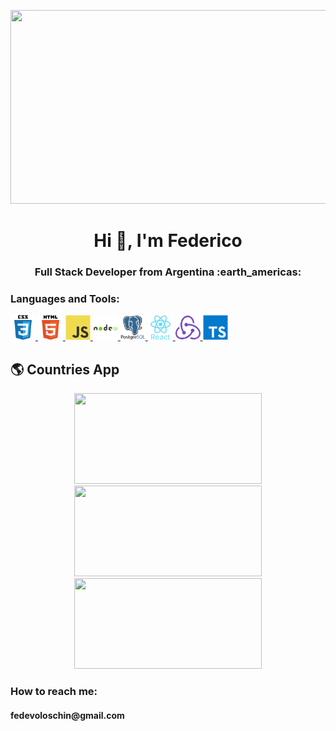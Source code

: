 <p align="center">
<img src="https://c.tenor.com/p0kz7NOqxTkAAAAM/kaito-typing.gif"   width="600" height="310" />
</p>
<h1 align="center">Hi 👋, I'm Federico</h1>
<h3 align="center">Full Stack Developer from Argentina  :earth_americas:</h3> 

<h3 align="left"></h3>
<p align="left">
</p>

<h3 align="left">Languages and Tools:</h3>
<p align="left"> <a href="https://www.w3schools.com/css/" target="_blank" rel="noreferrer"> <img src="https://raw.githubusercontent.com/devicons/devicon/master/icons/css3/css3-original-wordmark.svg" alt="css3" width="40" height="40"/> </a> <a href="https://www.w3.org/html/" target="_blank" rel="noreferrer"> <img src="https://raw.githubusercontent.com/devicons/devicon/master/icons/html5/html5-original-wordmark.svg" alt="html5" width="40" height="40"/> </a> <a href="https://developer.mozilla.org/en-US/docs/Web/JavaScript" target="_blank" rel="noreferrer"> <img src="https://raw.githubusercontent.com/devicons/devicon/master/icons/javascript/javascript-original.svg" alt="javascript" width="40" height="40"/> </a> <a href="https://nodejs.org" target="_blank" rel="noreferrer"> <img src="https://raw.githubusercontent.com/devicons/devicon/master/icons/nodejs/nodejs-original-wordmark.svg" alt="nodejs" width="40" height="40"/> </a> <a href="https://www.postgresql.org" target="_blank" rel="noreferrer"> <img src="https://raw.githubusercontent.com/devicons/devicon/master/icons/postgresql/postgresql-original-wordmark.svg" alt="postgresql" width="40" height="40"/> </a> <a href="https://reactjs.org/" target="_blank" rel="noreferrer"> <img src="https://raw.githubusercontent.com/devicons/devicon/master/icons/react/react-original-wordmark.svg" alt="react" width="40" height="40"/> </a> <a href="https://redux.js.org" target="_blank" rel="noreferrer"> <img src="https://raw.githubusercontent.com/devicons/devicon/master/icons/redux/redux-original.svg" alt="redux" width="40" height="40"/> </a> <a href="https://www.typescriptlang.org/" target="_blank" rel="noreferrer"> <img src="https://raw.githubusercontent.com/devicons/devicon/master/icons/typescript/typescript-original.svg" alt="typescript" width="40" height="40"/> </a> </p>

## :earth_americas: Countries App

<p align='center'>
  <a><img src="https://github.com/fedemza/PI-Countries/blob/master/images/Captura%20de%20pantalla%202022-01-28%20105744.png"  width='300' height='145px'></a>
  <a><img src="https://github.com/fedemza/PI-Countries/blob/master/images/Captura%20de%20pantalla%202022-01-28%20110616.png" width='300' height='145px'></a>
  <a><img src="https://github.com/fedemza/PI-Countries/blob/master/images/Captura%20de%20pantalla%202022-01-28%20110935.png" width='300' height='145px'></a>
</p>

<h3 align="left">How to reach me:</h3>
<h4 align="left">fedevoloschin@gmail.com</h4>
